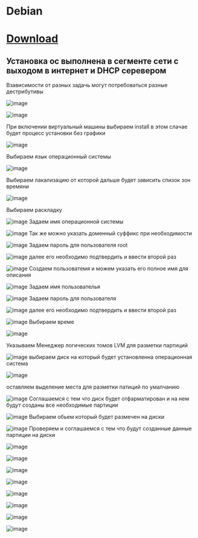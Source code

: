 # Debian
# [Download](https://cdimage.debian.org/debian-cd/current/amd64/iso-dvd/ )
## Установка ос выполнена в сегменте сети с выходом в интернет и DHCP серевером
Взависимости от разных задачь могут потребоваться разные дестрибутивы

![image](https://user-images.githubusercontent.com/79700810/154106828-ed1fe923-ddca-4675-9b36-337df84f3c93.png)

![image](https://user-images.githubusercontent.com/79700810/154132523-1a1355ba-96ae-41c8-b065-fdf536c2f787.png)

При включении виртуальный машины выбираем install в этом слачае будет процесс установки без графики

![image](https://user-images.githubusercontent.com/79700810/154106534-58632cba-d085-4dff-8f13-1d15d48fc7d9.png)

Выбираем язык операционный системы

![image](https://user-images.githubusercontent.com/79700810/154106564-17c27743-0287-4e90-9129-d688ba6f1f21.png)


Выбираем лакализацию от которой дальше будет зависить спизок зон времяни 


![image](https://user-images.githubusercontent.com/79700810/154106603-5364788b-32b3-4848-b7d1-f74a1976ab1c.png)

Выбираем раскладку

![image](https://user-images.githubusercontent.com/79700810/154106645-83a5510a-c484-4593-a79a-70377faac10f.png)
Задаем имя операционной системы


![image](https://user-images.githubusercontent.com/79700810/154106924-21441483-6ab5-4b8c-9fd1-a920ed61fccf.png)
Так же можно указать доменный суффикс при необходимости


![image](https://user-images.githubusercontent.com/79700810/154106952-05e046ff-d6a5-4329-81a0-0e74d80e9c5b.png)
Задаем пароль для пользователя root


![image](https://user-images.githubusercontent.com/79700810/154106982-e2aad7ad-7b44-49bd-81dc-86e2b476908c.png)
далее его необходимо подтвердить и ввести второй раз


![image](https://user-images.githubusercontent.com/79700810/154107000-d3be36e0-9ec5-4ec1-85f6-5f306dbbdba5.png)
Создаем пользоватемя и можем указать его полное имя для описания


![image](https://user-images.githubusercontent.com/79700810/154107044-54dc2d23-51de-4df0-bb9f-bdd81127bde6.png)
Задаем имя пользователья


![image](https://user-images.githubusercontent.com/79700810/154107074-2e36a29e-6a26-4dd4-8234-d721b8572982.png)
Задаем пароль для пользователя



![image](https://user-images.githubusercontent.com/79700810/154107102-4bf34a6f-7cca-413a-89a5-a8424a5ffe43.png)
далее его необходимо подтвердить и ввести второй раз


![image](https://user-images.githubusercontent.com/79700810/154107134-2b296dbf-db82-44f6-a088-2703e0df9b55.png)
Выбираем време


![image](https://user-images.githubusercontent.com/79700810/154107165-f98834fb-03a3-463d-8a30-ec3cef2e03f0.png)

Указываем Менеджер логических томов LVM для разметки партиций

![image](https://user-images.githubusercontent.com/79700810/154107227-2982a67d-a78e-4571-bce6-66e71c793296.png)
выбираем диск на который будет установленна операционная система


![image](https://user-images.githubusercontent.com/79700810/154107262-66804abe-bc47-4146-878a-a1d980c44b88.png)

оставляем выделение места для разметки патиций по умалчанию

![image](https://user-images.githubusercontent.com/79700810/154107299-c819ec90-c165-447e-af2c-8880a35017f9.png)
Соглашаемся с тем что диск будет отфарматирован и на нем будут созданы все необходимые партиции
 


![image](https://user-images.githubusercontent.com/79700810/154107329-52bac7f6-d392-42dc-b96c-278ec7b6f485.png)
Выбираем обьем который будет размечен на диски


![image](https://user-images.githubusercontent.com/79700810/154107373-94eac8d9-b72e-42da-9c5e-a06246125997.png)
Проверяем и соглашаемся с тем что будут созданные данные партиции на диски

![image](https://user-images.githubusercontent.com/79700810/154107402-9bca2c36-e951-4291-a9d3-76fdfa47a9bf.png)




![image](https://user-images.githubusercontent.com/79700810/154139120-608b2a6d-5152-44d7-a780-04260b475a78.png)

![image](https://user-images.githubusercontent.com/79700810/154139180-d8bd6738-20d4-4bd5-aaa4-1c6f7af29fc9.png)


![image](https://user-images.githubusercontent.com/79700810/154139290-d8eccfd3-7946-4b2d-ae1c-cf3e2fb0b22b.png)

![image](https://user-images.githubusercontent.com/79700810/154139354-5ed62e5c-9c44-45d0-871d-2a20880f1a08.png)

![image](https://user-images.githubusercontent.com/79700810/154139546-5590aecc-ec3d-4b6a-9c89-fc12f223fd10.png)



![image](https://user-images.githubusercontent.com/79700810/154139588-22db802c-35bf-49f8-aa0c-2157c89bfe93.png)

![image](https://user-images.githubusercontent.com/79700810/154139690-2d9597f2-e7bd-4589-8d9f-78166d734ac1.png)



